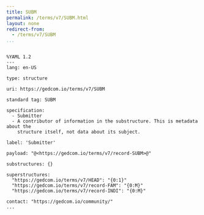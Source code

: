 ```yaml
---
title: SUBM
permalink: /terms/v7/SUBM.html
layout: none
redirect-from:
  - /terms/v7/SUBM
...
```


```

%YAML 1.2
---
lang: en-US

type: structure

uri: https://gedcom.io/terms/v7/SUBM

standard tag: SUBM

specification:
  - Submitter
  - A contributor of information in the substructure. This is metadata about the
    structure itself, not data about its subject.

label: 'Submitter'

payload: "@<https://gedcom.io/terms/v7/record-SUBM>@"

substructures: {}

superstructures:
  "https://gedcom.io/terms/v7/HEAD": "{0:1}"
  "https://gedcom.io/terms/v7/record-FAM": "{0:M}"
  "https://gedcom.io/terms/v7/record-INDI": "{0:M}"

contact: "https://gedcom.io/community/"
...

```
